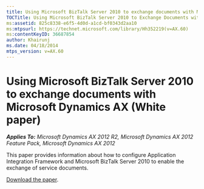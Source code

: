 ```yaml
---
title: Using Microsoft BizTalk Server 2010 to exchange documents with Microsoft Dynamics AX (White paper)
TOCTitle: Using Microsoft BizTalk Server 2010 to Exchange Documents with Microsoft Dynamics AX
ms:assetid: 825c8338-e6f5-4d0d-a1cd-bf0343d2aa10
ms:mtpsurl: https://technet.microsoft.com/library/Hh352219(v=AX.60)
ms:contentKeyID: 36687854
author: Khairunj
ms.date: 04/18/2014
mtps_version: v=AX.60
---
```


# Using Microsoft BizTalk Server 2010 to exchange documents with Microsoft Dynamics AX (White paper) 


_**Applies To:** Microsoft Dynamics AX 2012 R2, Microsoft Dynamics AX 2012 Feature Pack, Microsoft Dynamics AX 2012_

This paper provides information about how to configure Application Integration Framework and Microsoft BizTalk Server 2010 to enable the exchange of service documents.

[Download the paper](https://go.microsoft.com/fwlink/?linkid=221937).

  


